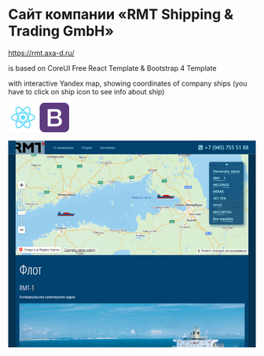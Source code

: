 # Сайт компании «RMT Shipping & Trading GmbH»
https://rmt.axa-d.ru/

is based on CoreUI Free React Template & Bootstrap 4 Template

with interactive Yandex map, showing coordinates of company ships (you have to click on ship icon to see info about ship)

<p>
<img src="https://github.com/sergey-aks/rmt-shipping-website/blob/main/react-logo.png" alt="react" style="max-width: 100%;">
  
<img src="https://github.com/sergey-aks/rmt-shipping-website/blob/main/bootstrap-logo.png" alt="bootstrap" style="max-width: 100%;">
</p>

<a href="https://rmt.axa-d.ru/" target="_blank"><img src="https://github.com/sergey-aks/rmt-shipping-website/blob/main/rmt.jpg" alt="react" style="max-width: 100%;"></a>
